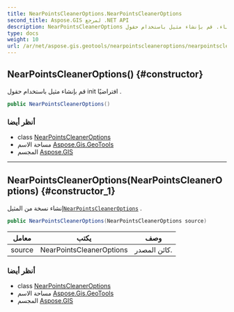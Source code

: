 ```yaml
---
title: NearPointsCleanerOptions.NearPointsCleanerOptions
second_title: Aspose.GIS لمرجع .NET API
description: NearPointsCleanerOptions البناء. قم بإنشاء مثيل باستخدام حقول init افتراضيًا .
type: docs
weight: 10
url: /ar/net/aspose.gis.geotools/nearpointscleaneroptions/nearpointscleaneroptions/
---
```

## NearPointsCleanerOptions() {#constructor}

قم بإنشاء مثيل باستخدام حقول init افتراضيًا .

```csharp
public NearPointsCleanerOptions()
```

### أنظر أيضا

* class [NearPointsCleanerOptions](../)
* مساحة الاسم [Aspose.Gis.GeoTools](../../nearpointscleaneroptions/)
* المجسم [Aspose.GIS](../../../)

---

## NearPointsCleanerOptions(NearPointsCleanerOptions) {#constructor_1}

إنشاء نسخة من المثيل[`NearPointsCleanerOptions`](../) .

```csharp
public NearPointsCleanerOptions(NearPointsCleanerOptions source)
```

| معامل | يكتب | وصف |
| --- | --- | --- |
| source | NearPointsCleanerOptions | كائن المصدر. |

### أنظر أيضا

* class [NearPointsCleanerOptions](../)
* مساحة الاسم [Aspose.Gis.GeoTools](../../nearpointscleaneroptions/)
* المجسم [Aspose.GIS](../../../)


